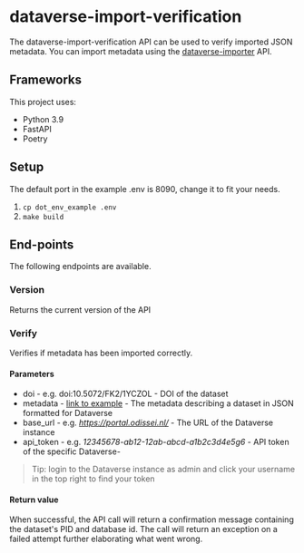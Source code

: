 # dataverse-import-verification
The dataverse-import-verification API can be used to verify imported JSON metadata.
You can import metadata using the [dataverse-importer](https://github.com/odissei-data/dataverse-importer) API.

## Frameworks
This project uses:
- Python 3.9
- FastAPI
- Poetry

## Setup
The default port in the example .env is 8090, change it to fit your needs.
1. `cp dot_env_example .env`
2. `make build`


## End-points
The following endpoints are available.

### Version
Returns the current version of the API

### Verify
Verifies if metadata has been imported correctly.

#### Parameters
- doi - e.g. doi:10.5072/FK2/1YCZOL - DOI of the dataset
- metadata - [link to example](https://guides.dataverse.org/en/latest/_downloads/4e04c8120d51efab20e480c6427f139c/dataset-create-new-all-default-fields.json)  - The metadata describing a dataset in JSON formatted for Dataverse
- base_url - e.g. _https://portal.odissei.nl/_ - The URL of the Dataverse instance
- api_token - e.g. _12345678-ab12-12ab-abcd-a1b2c3d4e5g6_ - API token of the specific Dataverse- 

> Tip: login to the Dataverse instance as admin and click your username in the top right to find your token

#### Return value
When successful, the API call will return a confirmation message containing the dataset's PID and database id.
The call will return an exception on a failed attempt further elaborating what went wrong.
